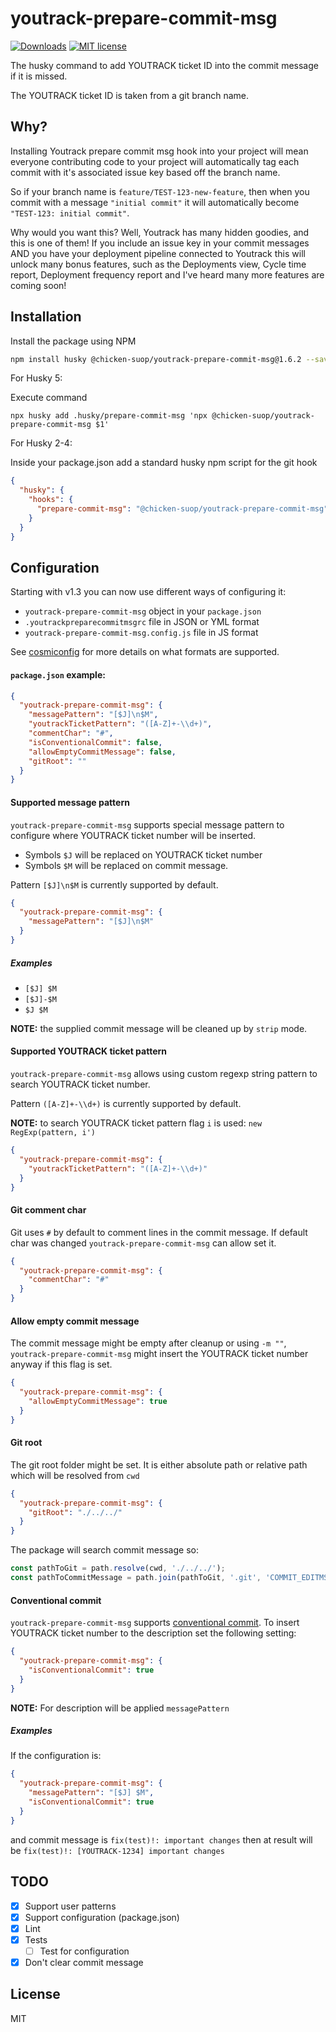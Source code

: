 # youtrack-prepare-commit-msg
[![Downloads](https://img.shields.io/npm/dm/youtrack-prepare-commit-msg)](https://www.npmjs.com/package/youtrack-prepare-commit-msg)
[![MIT license](https://img.shields.io/npm/l/youtrack-prepare-commit-msg)](http://opensource.org/licenses/MIT)

The husky command to add YOUTRACK ticket ID into the commit message if it is missed.

The YOUTRACK ticket ID is taken from a git branch name.

## Why?

Installing Youtrack prepare commit msg hook into your project will mean everyone contributing code to your project will automatically tag each commit with
it's associated issue key based off the branch name.

So if your branch name is `feature/TEST-123-new-feature`, then when you commit with a message `"initial commit"` it will automatically become `"TEST-123: initial commit"`.

Why would you want this? Well, Youtrack has many hidden goodies, and this is one of them! If you include an issue key in your commit messages AND you have your deployment pipeline connected to Youtrack this will unlock many bonus features, such as the Deployments view, Cycle time report, Deployment frequency report and I've heard many more features are coming soon!

## Installation

Install the package using NPM

```bash
npm install husky @chicken-suop/youtrack-prepare-commit-msg@1.6.2 --save-dev && npx husky install
```

For Husky 5:

Execute command

```shell
npx husky add .husky/prepare-commit-msg 'npx @chicken-suop/youtrack-prepare-commit-msg $1'
```

For Husky 2-4:

Inside your package.json add a standard husky npm script for the git hook

```json
{
  "husky": {
    "hooks": {
      "prepare-commit-msg": "@chicken-suop/youtrack-prepare-commit-msg"
    }
  }
}
```

## Configuration

Starting with v1.3 you can now use different ways of configuring it:

* `youtrack-prepare-commit-msg` object in your `package.json`
* `.youtrackpreparecommitmsgrc` file in JSON or YML format
* `youtrack-prepare-commit-msg.config.js` file in JS format

See [cosmiconfig](https://github.com/davidtheclark/cosmiconfig) for more details on what formats are supported.

#### `package.json` example:

```json
{
  "youtrack-prepare-commit-msg": {
    "messagePattern": "[$J]\n$M",
    "youtrackTicketPattern": "([A-Z]+-\\d+)",
    "commentChar": "#",
    "isConventionalCommit": false,
    "allowEmptyCommitMessage": false,
    "gitRoot": ""
  }
}
```

#### Supported message pattern

`youtrack-prepare-commit-msg` supports special message pattern to configure where YOUTRACK ticket number will be inserted.
* Symbols `$J` will be replaced on YOUTRACK ticket number
* Symbols `$M` will be replaced on commit message.

Pattern `[$J]\n$M` is currently supported by default.

```json
{
  "youtrack-prepare-commit-msg": {
    "messagePattern": "[$J]\n$M"
  }
}
```

##### Examples

* `[$J] $M`
* `[$J]-$M`
* `$J $M`

**NOTE:** the supplied commit message will be cleaned up by `strip` mode.

#### Supported YOUTRACK ticket pattern

`youtrack-prepare-commit-msg` allows using custom regexp string pattern to search YOUTRACK ticket number.

Pattern `([A-Z]+-\\d+)` is currently supported by default.

**NOTE:** to search YOUTRACK ticket pattern flag `i` is used: `new RegExp(pattern, i')`

```json
{
  "youtrack-prepare-commit-msg": {
    "youtrackTicketPattern": "([A-Z]+-\\d+)"
  }
}
```

#### Git comment char

Git uses `#` by default to comment lines in the commit message. If default char was changed `youtrack-prepare-commit-msg` can allow set it.

```json
{
  "youtrack-prepare-commit-msg": {
    "commentChar": "#"
  }
}
```

#### Allow empty commit message

The commit message might be empty after cleanup or using `-m ""`, `youtrack-prepare-commit-msg` might insert the YOUTRACK ticket number anyway if this flag is set.

```json
{
  "youtrack-prepare-commit-msg": {
    "allowEmptyCommitMessage": true
  }
}
```

#### Git root

The git root folder might be set. It is either absolute path or relative path which will be resolved from `cwd`

```json
{
  "youtrack-prepare-commit-msg": {
    "gitRoot": "./../../"
  }
}
```

The package will search commit message so:
```javascript
const pathToGit = path.resolve(cwd, './../../');
const pathToCommitMessage = path.join(pathToGit, '.git', 'COMMIT_EDITMSG');
```

#### Conventional commit

`youtrack-prepare-commit-msg` supports [conventional commit](https://www.conventionalcommits.org). To insert YOUTRACK
ticket number to the description set the following setting:

```json
{
  "youtrack-prepare-commit-msg": {
    "isConventionalCommit": true
  }
}
```

**NOTE:** For description will be applied `messagePattern`

##### Examples

If the configuration is:

```json
{
  "youtrack-prepare-commit-msg": {
    "messagePattern": "[$J] $M",
    "isConventionalCommit": true
  }
}
```

and commit message is `fix(test)!: important changes` then at result will be `fix(test)!: [YOUTRACK-1234] important changes`

## TODO

- [x] Support user patterns
- [x] Support configuration (package.json)
- [x] Lint
- [x] Tests
  - [ ] Test for configuration
- [x] Don't clear commit message

## License

MIT
